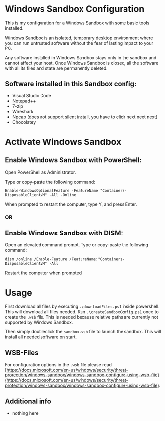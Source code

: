 # Windows Sandbox Configuration

This is my configuration for a Windows Sandbox with some basic tools installed.

Windows Sandbox is an isolated, temporary desktop environment where you can run untrusted software without the fear of lasting impact to your PC.

Any software installed in Windows Sandbox stays only in the sandbox and cannot affect your host. Once Windows Sandbox is closed, all the software with all its files and state are permanently deleted.

## Software installed in this Sandbox config: 

- Visual Studio Code
- Notepad++
- 7-zip
- Wireshark
- Npcap (does not support silent install, you have to click next next next)
- Chocolatey



# Activate Windows Sandbox

## Enable Windows Sandbox with PowerShell:
Open PowerShell as Administrator.

Type or copy-paste the following command:

```
Enable-WindowsOptionalFeature -FeatureName "Containers-DisposableClientVM" -All -Online
```

When prompted to restart the computer, type Y, and press Enter.

### OR

## Enable Windows Sandbox with DISM:

Open an elevated command prompt.
Type or copy-paste the following command:

```
dism /online /Enable-Feature /FeatureName:"Containers-DisposableClientVM" -All
```
Restart the computer when prompted.


# Usage

First download all files by executing `.\downloadFiles.ps1` inside powershell. This will download all files needed. Run `.\createSandboxConfig.ps1` once to create the `.wsb` file. This is needed because relative paths are currently not supported by Windows Sandbox.

Then simply doubleclick the `sandbox.wsb` file to launch the sandbox. This will install all needed software on start.


## WSB-Files

For configuration options in the `.wsb` file please read [https://docs.microsoft.com/en-us/windows/security/threat-protection/windows-sandbox/windows-sandbox-configure-using-wsb-file](https://docs.microsoft.com/en-us/windows/security/threat-protection/windows-sandbox/windows-sandbox-configure-using-wsb-file).

## Additional info

- nothing here

